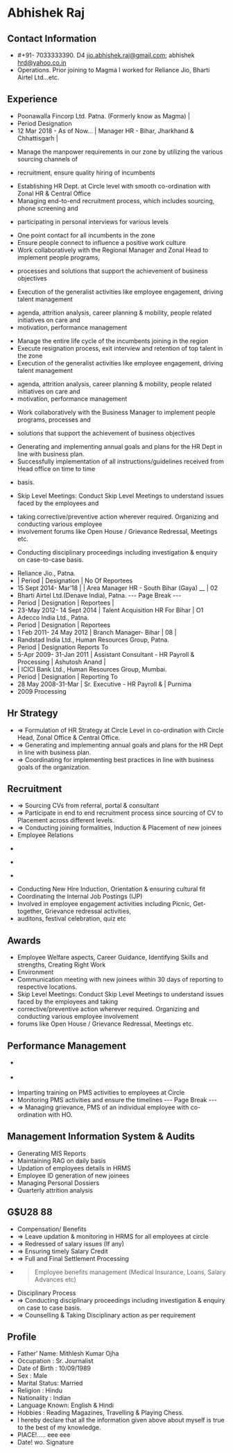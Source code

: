 # Abhishek Raj

## Contact Information

* #+91- 7033333390. D4 jio.abhishek.raj@gmail.com; abhishek hrd@yahoo.co.in
* Operations. Prior joining to Magma I worked for Reliance Jio, Bharti Airtel Ltd...etc.


## Experience

* Poonawalla Fincorp Ltd. Patna. (Formerly know as Magma) |
* Period Designation
* 12 Mar 2018 - As of Now... | Manager HR - Bihar, Jharkhand & Chhattisgarh |
- Manage the manpower requirements in our zone by utilizing the various sourcing channels of
* recruitment, ensure quality hiring of incumbents
- Establishing HR Dept. at Circle level with smooth co-ordination with Zonal HR & Central Office
- Managing end-to-end recruitment process, which includes sourcing, phone screening and
* participating in personal interviews for various levels
- One point contact for all incumbents in the zone
- Ensure people connect to influence a positive work culture
- Work collaboratively with the Regional Manager and Zonal Head to implement people programs,
* processes and solutions that support the achievement of business objectives
- Execution of the generalist activities like employee engagement, driving talent management
* agenda, attrition analysis, career planning & mobility, people related initiatives on care and
* motivation, performance management
- Manage the entire life cycle of the incumbents joining in the region
- Execute resignation process, exit interview and retention of top talent in the zone
- Execution of the generalist activities like employee engagement, driving talent management
* agenda, attrition analysis, career planning & mobility, people related initiatives on care and
* motivation, performance management
- Work collaboratively with the Business Manager to implement people programs, processes and
* solutions that support the achievement of business objectives
- Generating and implementing annual goals and plans for the HR Dept in line with business plan.
- Successfully implementation of all instructions/guidelines received from Head office on time to time
* basis.
- Skip Level Meetings: Conduct Skip Level Meetings to understand issues faced by the employees and
* taking corrective/preventive action wherever required. Organizing and conducting various employee
* involvement forums like Open House / Grievance Redressal, Meetings etc.
- Conducting disciplinary proceedings including investigation & enquiry on case-to-case basis.
* Reliance Jio., Patna.
* | Period | Designation | No Of Reportees
* 15 Sept 2014- Mar’18 | | Area Manager HR - South Bihar (Gaya) __ | 02
* Bharti Airtel Ltd.(Denave India), Patna.
--- Page Break ---
* Period | Designation | Reportees |
* 23-May 2012- 14 Sept 2014 | Talent Acquisition HR For Bihar | O1
* Adecco India Ltd., Patna.
* Period | Designation | Reportees
* 1 Feb 2011- 24 May 2012 | Branch Manager- Bihar | 08 |
* Randstad India Ltd., Human Resources Group, Patna.
* Period | Designation Reports To
* 5-Apr 2009- 31-Jan 2011 | Assistant Consultant - HR Payroll & Processing | Ashutosh Anand |
* | ICICI Bank Ltd., Human Resources Group, Mumbai.
* Period | Designation | Reporting To
* 28 May 2008-31-Mar | Sr. Executive - HR Payroll & | Purnima
* 2009 Processing


## Hr Strategy

* => Formulation of HR Strategy at Circle Level in co-ordination with Circle Head, Zonal Office & Central Office.
* => Generating and implementing annual goals and plans for the HR Dept in line with business plan.
* => Coordinating for implementing best practices in line with business goals of the organization.


## Recruitment

* => Sourcing CVs from referral, portal & consultant
* => Participate in end to end recruitment process since sourcing of CV to Placement across different levels.
* => Conducting joining formalities, Induction & Placement of new joinees
* Employee Relations
* >
* >
* >
* Conducting New Hire Induction, Orientation & ensuring cultural fit
* Coordinating the Internal Job Postings (IJP)
* Involved in employee engagement activities including Picnic, Get-together, Grievance redressal activities,
* auditons, festival celebration, quiz etc


## Awards

* Employee Welfare aspects, Career Guidance, Identifying Skills and strengths, Creating Right Work
* Environment
* Communication meeting with new joinees within 30 days of reporting to respective locations.
* Skip Level Meetings: Conduct Skip Level Meetings to understand issues faced by the employees and taking
* corrective/preventive action wherever required. Organizing and conducting various employee involvement
* forums like Open House / Grievance Redressal, Meetings etc.


## Performance Management

* >
* >
* Imparting training on PMS activities to employees at Circle
* Monitoring PMS activities and ensure the timelines
--- Page Break ---
* => Managing grievance, PMS of an individual employee with co-ordination with HO.


## Management Information System & Audits

* Generating MIS Reports
* Maintaining RAG on daily basis
* Updation of employees details in HRMS
* Employee ID generation of new joinees
* Managing Personal Dossiers
* Quarterly attrition analysis


## G$U28 88

* Compensation/ Benefits
* => Leave updation & monitoring in HRMS for all employees at circle
* => Redressed of salary issues (If any)
* => Ensuring timely Salary Credit
* => Full and Final Settlement Processing
* > Employee benefits management (Medical Insurance, Loans, Salary Advances etc)
* Disciplinary Process
* => Conducting disciplinary proceedings including investigation & enquiry on case to case basis.
* => Counselling & Taking Disciplinary action as per requirement


## Profile

* Father’ Name: Mithlesh Kumar Ojha
* Occupation : Sr. Journalist
* Date of Birth : 10/09/1989
* Sex : Male
* Marital Status: Married
* Religion : Hindu
* Nationality : Indian
* Language Known: English & Hindi
* Hobbies : Reading Magazines, Travelling & Playing Chess.
* I hereby declare that all the information given above about myself is true to the best of my knowledge.
* PIACE!..... eee eee
* Date! wo. Signature

